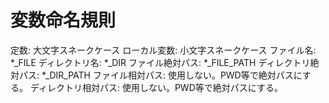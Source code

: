 # 変数命名規則

定数: 大文字スネークケース
ローカル変数: 小文字スネークケース
ファイル名: *_FILE
ディレクトリ名: *_DIR
ファイル絶対パス: *_FILE_PATH
ディレクトリ絶対パス: *_DIR_PATH
ファイル相対パス: 使用しない。PWD等で絶対パスにする。
ディレクトリ相対パス: 使用しない。PWD等で絶対パスにする。
